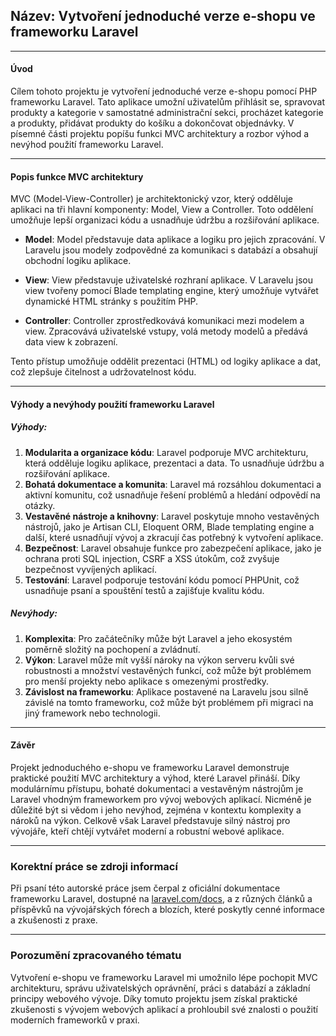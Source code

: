 ## Název: Vytvoření jednoduché verze e-shopu ve frameworku Laravel

---

#### Úvod

Cílem tohoto projektu je vytvoření jednoduché verze e-shopu pomocí PHP frameworku Laravel. Tato aplikace umožní uživatelům přihlásit se, spravovat produkty a kategorie v samostatné administrační sekci, procházet kategorie a produkty, přidávat produkty do košíku a dokončovat objednávky. V písemné části projektu popíšu funkci MVC architektury a rozbor výhod a nevýhod použití frameworku Laravel.

---

#### Popis funkce MVC architektury

MVC (Model-View-Controller) je architektonický vzor, který odděluje aplikaci na tři hlavní komponenty: Model, View a Controller. Toto oddělení umožňuje lepší organizaci kódu a usnadňuje údržbu a rozšiřování aplikace.

- **Model**: Model představuje data aplikace a logiku pro jejich zpracování. V Laravelu jsou modely zodpovědné za komunikaci s databází a obsahují obchodní logiku aplikace.
  
- **View**: View představuje uživatelské rozhraní aplikace. V Laravelu jsou view tvořeny pomocí Blade templating engine, který umožňuje vytvářet dynamické HTML stránky s použitím PHP.
  
- **Controller**: Controller zprostředkovává komunikaci mezi modelem a view. Zpracovává uživatelské vstupy, volá metody modelů a předává data view k zobrazení.

Tento přístup umožňuje oddělit prezentaci (HTML) od logiky aplikace a dat, což zlepšuje čitelnost a udržovatelnost kódu.

---

#### Výhody a nevýhody použití frameworku Laravel

##### Výhody:
1. **Modularita a organizace kódu**: Laravel podporuje MVC architekturu, která odděluje logiku aplikace, prezentaci a data. To usnadňuje údržbu a rozšiřování aplikace.
2. **Bohatá dokumentace a komunita**: Laravel má rozsáhlou dokumentaci a aktivní komunitu, což usnadňuje řešení problémů a hledání odpovědí na otázky.
3. **Vestavěné nástroje a knihovny**: Laravel poskytuje mnoho vestavěných nástrojů, jako je Artisan CLI, Eloquent ORM, Blade templating engine a další, které usnadňují vývoj a zkracují čas potřebný k vytvoření aplikace.
4. **Bezpečnost**: Laravel obsahuje funkce pro zabezpečení aplikace, jako je ochrana proti SQL injection, CSRF a XSS útokům, což zvyšuje bezpečnost vyvíjených aplikací.
5. **Testování**: Laravel podporuje testování kódu pomocí PHPUnit, což usnadňuje psaní a spouštění testů a zajišťuje kvalitu kódu.

##### Nevýhody:
1. **Komplexita**: Pro začátečníky může být Laravel a jeho ekosystém poměrně složitý na pochopení a zvládnutí.
2. **Výkon**: Laravel může mít vyšší nároky na výkon serveru kvůli své robustnosti a množství vestavěných funkcí, což může být problémem pro menší projekty nebo aplikace s omezenými prostředky.
3. **Závislost na frameworku**: Aplikace postavené na Laravelu jsou silně závislé na tomto frameworku, což může být problémem při migraci na jiný framework nebo technologii.

---

#### Závěr

Projekt jednoduchého e-shopu ve frameworku Laravel demonstruje praktické použití MVC architektury a výhod, které Laravel přináší. Díky modulárnímu přístupu, bohaté dokumentaci a vestavěným nástrojům je Laravel vhodným frameworkem pro vývoj webových aplikací. Nicméně je důležité být si vědom i jeho nevýhod, zejména v kontextu komplexity a nároků na výkon. Celkově však Laravel představuje silný nástroj pro vývojáře, kteří chtějí vytvářet moderní a robustní webové aplikace.

---

### Korektní práce se zdroji informací

Při psaní této autorské práce jsem čerpal z oficiální dokumentace frameworku Laravel, dostupné na [laravel.com/docs](https://laravel.com/docs), a z různých článků a příspěvků na vývojářských fórech a blozích, které poskytly cenné informace a zkušenosti z praxe. 

---

### Porozumění zpracovaného tématu

Vytvoření e-shopu ve frameworku Laravel mi umožnilo lépe pochopit MVC architekturu, správu uživatelských oprávnění, práci s databází a základní principy webového vývoje. Díky tomuto projektu jsem získal praktické zkušenosti s vývojem webových aplikací a prohloubil své znalosti o použití moderních frameworků v praxi.
